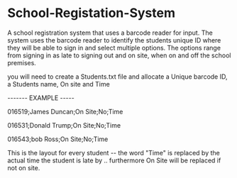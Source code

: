 # School-Registation-System
A school registration system that uses a barcode reader for input. 
The system uses the barcode reader to identify the students unique ID where they will be able to sign in and select multiple options. 
The options range from signing in as late to signing out and on site, when on and off the school premises.

you will need to create a Students.txt file and allocate a Unique barcode ID, a Students name, On site and Time

------- EXAMPLE -----

016519;James Duncan;On Site;No;Time

016531;Donald Trump;On Site;No;Time

016543;bob Ross;On Site;No;Time

This is the layout for every student -- the word "Time" is replaced by the actual time the student is late by .. furthermore On Site will be replaced if not on site.
